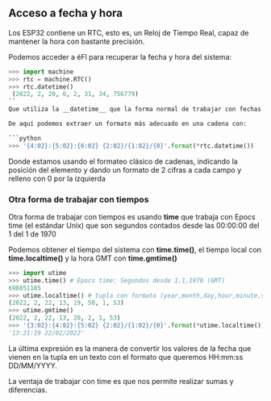 ## Acceso a fecha y hora

Los ESP32 contiene un RTC, esto es, un Reloj de Tiempo Real, capaz de mantener la hora con bastante precisión.

Podemos acceder a éFl para recuperar la fecha y hora del sistema:

```python
>>> import machine
>>> rtc = machine.RTC()
>>> rtc.datetime() 
 (2022, 2, 20, 6, 2, 31, 34, 756779)
``
Que utiliza la __datetime__ que la forma normal de trabajar con fechas y horas en Python, nos da (año, mes, día, día de la semana, hora, minuto, segundo, microsegundos)

De aquí podemos extraer un formato más adecuado en una cadena con:

```python
>>> '{4:02}:{5:02}:{6:02} {2:02}/{1:02}/{0}'.format(*rtc.datetime())
```
Donde estamos usando el formateo clásico de cadenas, indicando la posición del elemento y dando un formato de 2 cifras a cada campo y relleno con 0 por la izquierda

### Otra forma de trabajar con tiempos

Otra forma de trabajar con tiempos es usando **time** que trabaja con Epocs time (el estándar Unix) que son segundos contados desde las 00:00:00 del 1 del 1 de 1970

Podemos obtener el tiempo del sistema con **time.time()**, el tiempo local con **time.localtime()** y la hora GMT con **time.gmtime()**

```python
>>> import utime
>>> utime.time() # Epocs time: Segundos desde 1,1,1970 (GMT)
698851185
>>> utime.localtime() # tupla con formato (year,month,day,hour,minute,seconds,day of week, day of year)
(2022, 2, 22, 13, 19, 50, 1, 53)
>>> utime.gmtime()
(2022, 2, 22, 13, 20, 2, 1, 53)
>>> '{3:02}:{4:02}:{5:02} {2:02}/{1:02}/{0}'.format(*utime.localtime())
'13:21:19 22/02/2022'
```

La última expresión es la manera de convertir los valores de la fecha que vienen en la tupla en un texto con el formato que queremos HH:mm:ss DD/MM/YYYY.


La ventaja de trabajar con time es que nos permite realizar sumas y diferencias.


